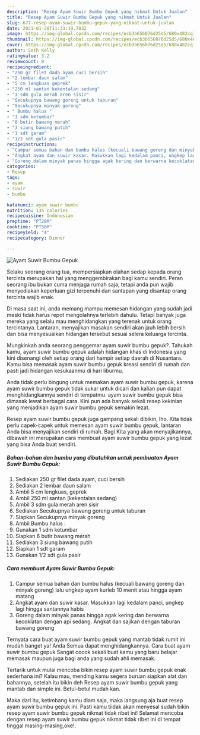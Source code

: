```yaml
---
description: "Resep Ayam Suwir Bumbu Gepuk yang nikmat Untuk Jualan"
title: "Resep Ayam Suwir Bumbu Gepuk yang nikmat Untuk Jualan"
slug: 677-resep-ayam-suwir-bumbu-gepuk-yang-nikmat-untuk-jualan
date: 2021-01-28T11:33:19.703Z
image: https://img-global.cpcdn.com/recipes/ecb3b656076d25d5/680x482cq70/ayam-suwir-bumbu-gepuk-foto-resep-utama.jpg
thumbnail: https://img-global.cpcdn.com/recipes/ecb3b656076d25d5/680x482cq70/ayam-suwir-bumbu-gepuk-foto-resep-utama.jpg
cover: https://img-global.cpcdn.com/recipes/ecb3b656076d25d5/680x482cq70/ayam-suwir-bumbu-gepuk-foto-resep-utama.jpg
author: Seth Kelly
ratingvalue: 3.2
reviewcount: 9
recipeingredient:
- "250 gr filet dada ayam cuci bersih"
- "2 lembar daun salam"
- "5 cm lengkuas geprek"
- "250 ml santan kekentalan sedang"
- "3 sdm gula merah aren sisir"
- "Secukupnya bawang goreng untuk taburan"
- "Secukupnya minyak goreng"
- " Bumbu halus "
- "1 sdm ketumbar"
- "6 butir bawang merah"
- "3 siung bawang putih"
- "1 sdt garam"
- "1/2 sdt gula pasir"
recipeinstructions:
- "Campur semua bahan dan bumbu halus (kecuali bawang goreng dan minyak goreng) lalu ungkep ayam kurleb 10 menit atau hingga ayam matang"
- "Angkat ayam dan suwir kasar. Masukkan lagi kedalam panci, ungkep lagi hingga santannya habis"
- "Goreng dalam minyak panas hingga agak kering dan berwarna kecoklatan dengan api sedang. Angkat dan sajikan dengan taburan bawang goreng"
categories:
- Resep
tags:
- ayam
- suwir
- bumbu

katakunci: ayam suwir bumbu 
nutrition: 135 calories
recipecuisine: Indonesian
preptime: "PT28M"
cooktime: "PT56M"
recipeyield: "4"
recipecategory: Dinner

---
```



![Ayam Suwir Bumbu Gepuk](https://img-global.cpcdn.com/recipes/ecb3b656076d25d5/680x482cq70/ayam-suwir-bumbu-gepuk-foto-resep-utama.jpg)

Selaku seorang orang tua, mempersiapkan olahan sedap kepada orang tercinta merupakan hal yang menggembirakan bagi kamu sendiri. Peran seorang ibu bukan cuma menjaga rumah saja, tetapi anda pun wajib menyediakan keperluan gizi terpenuhi dan santapan yang disantap orang tercinta wajib enak.

Di masa  saat ini, anda memang mampu memesan hidangan yang sudah jadi meski tidak harus repot mengolahnya terlebih dahulu. Tetapi banyak juga mereka yang selalu mau menghidangkan yang terenak untuk orang tercintanya. Lantaran, menyajikan masakan sendiri akan jauh lebih bersih dan bisa menyesuaikan hidangan tersebut sesuai selera keluarga tercinta. 



Mungkinkah anda seorang penggemar ayam suwir bumbu gepuk?. Tahukah kamu, ayam suwir bumbu gepuk adalah hidangan khas di Indonesia yang kini disenangi oleh setiap orang dari hampir setiap daerah di Nusantara. Kamu bisa memasak ayam suwir bumbu gepuk kreasi sendiri di rumah dan pasti jadi hidangan kesukaanmu di hari liburmu.

Anda tidak perlu bingung untuk memakan ayam suwir bumbu gepuk, karena ayam suwir bumbu gepuk tidak sukar untuk dicari dan kalian pun dapat menghidangkannya sendiri di tempatmu. ayam suwir bumbu gepuk bisa dimasak lewat berbagai cara. Kini pun ada banyak sekali resep kekinian yang menjadikan ayam suwir bumbu gepuk semakin lezat.

Resep ayam suwir bumbu gepuk juga gampang sekali dibikin, lho. Kita tidak perlu capek-capek untuk memesan ayam suwir bumbu gepuk, lantaran Anda bisa menyajikan sendiri di rumah. Bagi Kita yang akan menyajikannya, dibawah ini merupakan cara membuat ayam suwir bumbu gepuk yang lezat yang bisa Anda buat sendiri.

<!--inarticleads1-->

##### Bahan-bahan dan bumbu yang dibutuhkan untuk pembuatan Ayam Suwir Bumbu Gepuk:

1. Sediakan 250 gr filet dada ayam, cuci bersih
1. Sediakan 2 lembar daun salam
1. Ambil 5 cm lengkuas, geprek
1. Ambil 250 ml santan (kekentalan sedang)
1. Ambil 3 sdm gula merah aren sisir
1. Sediakan Secukupnya bawang goreng untuk taburan
1. Siapkan Secukupnya minyak goreng
1. Ambil  Bumbu halus :
1. Gunakan 1 sdm ketumbar
1. Siapkan 6 butir bawang merah
1. Sediakan 3 siung bawang putih
1. Siapkan 1 sdt garam
1. Gunakan 1/2 sdt gula pasir




<!--inarticleads2-->

##### Cara membuat Ayam Suwir Bumbu Gepuk:

1. Campur semua bahan dan bumbu halus (kecuali bawang goreng dan minyak goreng) lalu ungkep ayam kurleb 10 menit atau hingga ayam matang
1. Angkat ayam dan suwir kasar. Masukkan lagi kedalam panci, ungkep lagi hingga santannya habis
1. Goreng dalam minyak panas hingga agak kering dan berwarna kecoklatan dengan api sedang. Angkat dan sajikan dengan taburan bawang goreng




Ternyata cara buat ayam suwir bumbu gepuk yang mantab tidak rumit ini mudah banget ya! Anda Semua dapat menghidangkannya. Cara buat ayam suwir bumbu gepuk Sangat cocok sekali buat kamu yang baru belajar memasak maupun juga bagi anda yang sudah ahli memasak.

Tertarik untuk mulai mencoba bikin resep ayam suwir bumbu gepuk enak sederhana ini? Kalau mau, mending kamu segera buruan siapkan alat dan bahannya, setelah itu bikin deh Resep ayam suwir bumbu gepuk yang mantab dan simple ini. Betul-betul mudah kan. 

Maka dari itu, ketimbang kamu diam saja, maka langsung aja buat resep ayam suwir bumbu gepuk ini. Pasti kamu tiidak akan menyesal sudah bikin resep ayam suwir bumbu gepuk nikmat tidak ribet ini! Selamat mencoba dengan resep ayam suwir bumbu gepuk nikmat tidak ribet ini di tempat tinggal masing-masing,oke!.

